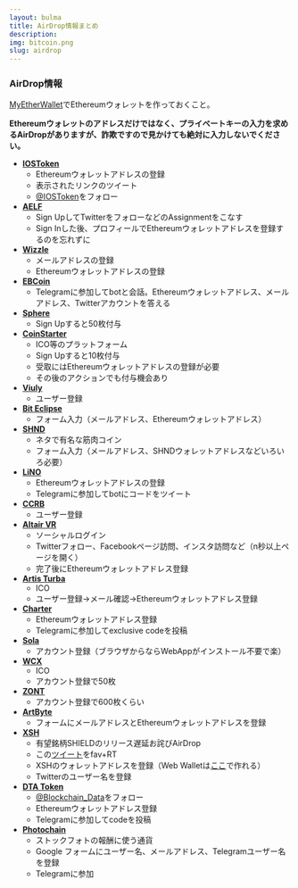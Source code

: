 ```yaml
---
layout: bulma
title: AirDrop情報まとめ
description: 
img: bitcoin.png
slug: airdrop
---
```


### AirDrop情報

[MyEtherWallet](https://www.myetherwallet.com/)でEthereumウォレットを作っておくこと。

**Ethereumウォレットのアドレスだけではなく、プライベートキーの入力を求めるAirDropがありますが、詐欺ですので見かけても絶対に入力しないでください。**

- **[IOSToken](https://t.iost.io/?c=qTzDA5FV)** 
  - Ethereumウォレットアドレスの登録
  - 表示されたリンクのツイート
  - [@IOSToken](https://twitter.com/iostoken)をフォロー
- **[AELF](https://candy.aelf.io/account/register?invitationCode=05026Vc22HcR)**
  - Sign UpしてTwitterをフォローなどのAssignmentをこなす
  - Sign Inした後、プロフィールでEthereumウォレットアドレスを登録するのを忘れずに
- **[Wizzle](https://wizzle.referralrock.com/l/HIROSHITAKAS/)**
  - メールアドレスの登録
  - Ethereumウォレットアドレスの登録
- **[EBCoin](https://t.me/ebcoin_bot?start=D1ZVZY)**
  - Telegramに参加してbotと会話。Ethereumウォレットアドレス、メールアドレス、Twitterアカウントを答える
- **[Sphere](https://sphere.social/?ref_code=qbpxg93d50ee)**
  - Sign Upすると50枚付与
- **[CoinStarter](https://coinstarter.com?ref=qdjxd3nq7)**
  - ICO等のプラットフォーム
  - Sign Upすると10枚付与
  - 受取にはEthereumウォレットアドレスの登録が必要
  - その後のアクションでも付与機会あり
- **[Viuly](https://viuly.io/r/K3861475a629f8a0)**
  - ユーザー登録
- **[Bit Eclipse](https://docs.google.com/forms/d/e/1FAIpQLSeZN0M0sqzPi9wgwLS8PKTJTBxXg1mrdnXQK9fqFuWRA-0R3Q/viewform)**
  - フォーム入力（メールアドレス、Ethereumウォレットアドレス）
- **[SHND](https://docs.google.com/forms/d/e/1FAIpQLScgVwCxLfcF1CIwnp8cycpnTB44UFXaUZGXYFeDamv6NEM0BQ/viewform)**
  - ネタで有名な筋肉コイン
  - フォーム入力（メールアドレス、SHNDウォレットアドレスなどいろいろ必要）
- **[LiNO](https://referral.lino.network/?code=8Mbgr4nz)**
  - Ethereumウォレットアドレスの登録
  - Telegramに参加してbotにコードをツイート
- **[CCRB](https://ccrb.io/affiliate/359907)**
  - ユーザー登録
- **[Altair VR](https://wn.nr/GTFNc5)**
  - ソーシャルログイン
  - Twitterフォロー、Facebookページ訪問、インスタ訪問など（n秒以上ページを開く）
  - 完了後にEthereumウォレットアドレス登録
- **[Artis Turba](https://artisturba.com?ref=4ea41ZZH)**
  - ICO
  - ユーザー登録→メール確認→Ethereumウォレットアドレス登録
- **[Charter](http://airdrop.charter.foundation/en/invitations/?from=aeb9903f83)**
  - Ethereumウォレットアドレス登録
  - Telegramに参加してexclusive codeを投稿
- **[Sola](https://sola.ai/lost_and_found)**
  - アカウント登録（ブラウザからならWebAppがインストール不要で楽）
- **[WCX](https://ico.wcex.co/?ref=teYNoUN)**
  - ICO
  - アカウント登録で50枚
- **[ZONT](https://zonto.world/z70885)**
  - アカウント登録で600枚くらい
- **[ArtByte](https://docs.google.com/forms/d/e/1FAIpQLSc2IUqms06bQHEiX2G1OK2MOiyCB6yzszL6Ty-Ig56djuxOPw/viewform?usp=sf_link)**
  - フォームにメールアドレスとEthereumウォレットアドレスを登録
- **[XSH](https://t.co/atz9ngh02h)**
  - 有望銘柄SHIELDのリリース遅延お詫びAirDrop
  - この[ツイート](https://www.google.com/url?q=https://twitter.com/SHIELDcurrency/status/954451318604795904&sa=D&ust=1516683293020000&usg=AFQjCNGbpk8chqYYvQe7LZNFRri2ew6Iog)をfav+RT
  - XSHのウォレットアドレスを登録（Web Walletは[ここ](https://wallet.shieldcurrency.com/Dashboard)で作れる）
  - Twitterのユーザー名を登録
- **[DTA Token](http://refer.data.eco/invite/1yHQA7H6)**
  - [@Blockchain_Data](https://twitter.com/Blockchain_Data)をフォロー
  - Ethereumウォレットアドレス登録
  - Telegramに参加してcodeを投稿
- **[Photochain](https://docs.google.com/forms/d/1b3u-Lil-EmC_r7omycYwWnDSybAxNJkadY8sJFe0iZg/viewform?edit_requested=true)**
  - ストックフォトの報酬に使う通貨
  - Google フォームにユーザー名、メールアドレス、Telegramユーザー名を登録
  - Telegramに参加


